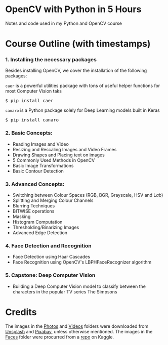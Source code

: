 # OpenCV with Python in 5 Hours
Notes and code used in my Python and OpenCV course

# Course Outline (with timestamps)
### 1. Installing the necessary packages
Besides installing OpenCV, we cover the installation of the following packages:

`caer` is a powerful utilities package with tons of useful helper functions for most Computer Vision taks
<pre>$ pip install caer</pre>

`canaro` is a Python package solely for Deep Learning models built in Keras
<pre>$ pip install canaro</pre>


### 2. Basic Concepts:
- Reading Images and Video
- Resizing and Rescaling Images and Video Frames
- Drawing Shapes and Placing text on images
- 5 Commonly Used Methods in OpenCV
- Basic Image Transformations
- Basic Contour Detection
    
### 3. Advanced Concepts:
- Switching between Colour Spaces (RGB, BGR, Grayscale, HSV and L*a*b)
- Splitting and Merging Colour Channels
- Blurring Techniques
- BITWISE operations
- Masking 
- Histogram Computation
- Thresholding/Binarizing Images
- Advanced Edge Detection 
    
### 4. Face Detection and Recognition
- Face Detection using Haar Cascades
- Face Recognition using OpenCV's LBPHFaceRecognizer algorithm
    
### 5. Capstone: Deep Computer Vision
- Building a Deep Computer Vision model to classify between the characters in the popular TV series The Simpsons

# Credits
The images in the [Photos](https://github.com/jasmcaus/opencv-course/tree/master/Resources/Photos) and [Videos](https://github.com/jasmcaus/opencv-course/tree/master/Resources/Videos) folders were downloaded from [Unsplash](http://unsplash.com) and [Pixabay](http://pixabay.com), unless otherwise mentioned.
The images in the [Faces](https://github.com/jasmcaus/opencv-course/tree/master/Resources/Faces) folder were procurred from a [repo](https://www.kaggle.com/dansbecker/5-celebrity-faces-dataset) on Kaggle.